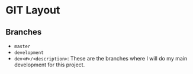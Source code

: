 # GIT Layout
## Branches
* `master`
* `development`
* `dev<#>/<description>`: These are the branches where I will do my main
development for this project.